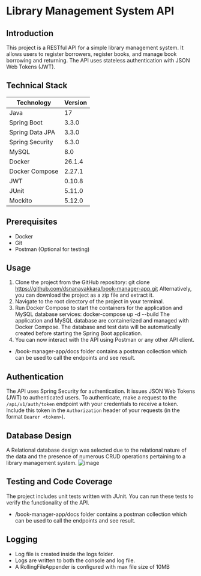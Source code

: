 # Library Management System API

## Introduction
This project is a RESTful API for a simple library management system. It allows users to register borrowers, register books, and manage book borrowing and returning. The API uses stateless authentication with JSON Web Tokens (JWT).

## Technical Stack

| Technology       | Version |
|------------------|---------|
| Java             | 17      |
| Spring Boot      | 3.3.0   |
| Spring Data JPA  | 3.3.0   |
| Spring Security  | 6.3.0   |
| MySQL            | 8.0     |
| Docker           | 26.1.4  |
| Docker Compose   | 2.27.1  |
| JWT              | 0.10.8  |
| JUnit            | 5.11.0  |
| Mockito          | 5.12.0  |


## Prerequisites
- Docker
- Git
- Postman (Optional for testing)

## Usage
1. Clone the project from the GitHub repository:
git clone https://github.com/dsnanayakkara/book-manager-app.git
Alternatively, you can download the project as a zip file and extract it.
2. Navigate to the root directory of the project in your terminal.
3. Run Docker Compose to start the containers for the application and MySQL database services:
docker-compose up -d --build
The application and MySQL database are containerized and managed with Docker Compose. The database and test data will be automatically created before starting the Spring Boot application.
4. You can now interact with the API using Postman or any other API client.
- /book-manager-app/docs folder contains a postman collection which can be used to call the endpoints and see result.

## Authentication
The API uses Spring Security for authentication. It issues JSON Web Tokens (JWT) to authenticated users. To authenticate, make a request to the ` /api/v1/auth/token` endpoint with your credentials to receive a token. Include this token in the `Authorization` header of your requests (in the format `Bearer <token>`).

## Database Design
A Relational database design was selected due to the relational nature of the data and the presence of numerous CRUD operations pertaining to a library management system.
![image](https://github.com/dsnanayakkara/book-manager-app/assets/47851416/cb357987-1aee-4bd0-bf3f-e5b9ac3d90c8)
## Testing and Code Coverage
The project includes unit tests written with JUnit. You can run these tests to verify the functionality of the API. 
- /book-manager-app/docs folder contains a postman collection which can be used to call the endpoints and see result.

## Logging
- Log file is created inside the logs folder.
- Logs are written to both the console and log file.
- A RollingFileAppender is configured with max file size of 10MB

